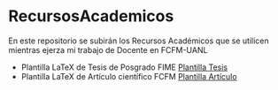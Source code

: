 # RecursosAcademicos
En este repositorio se subirán los Recursos Académicos que se utilicen mientras ejerza mi trabajo de Docente en FCFM-UANL


- Plantilla LaTeX de Tesis de Posgrado FIME [Plantilla Tesis](PlantillasLaTeX/comprimidos/TesisFIME.zip)
- Plantilla LaTeX de Artículo científico FCFM [Plantilla Artículo](PlantillasLaTeX/comprimidos/ArticuloFCFM.zip)
